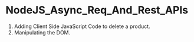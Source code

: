 # NodeJS_Async_Req_And_Rest_APIs

1. Adding Client Side JavaScript Code to delete a product.
2. Manipulating the DOM.
